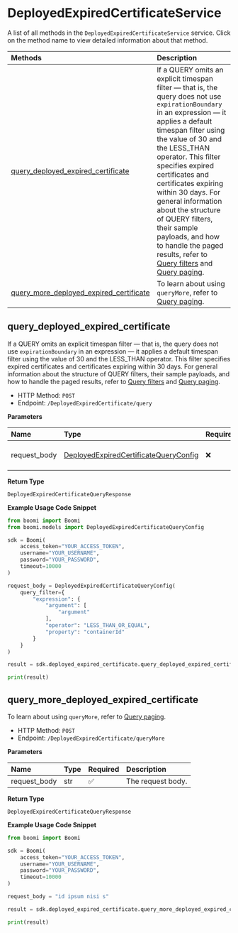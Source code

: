 # DeployedExpiredCertificateService

A list of all methods in the `DeployedExpiredCertificateService` service. Click on the method name to view detailed information about that method.

| Methods                                                                             | Description                                                                                                                                                                                                                                                                                                                                                                                                                                                                                                                                        |
| :---------------------------------------------------------------------------------- | :------------------------------------------------------------------------------------------------------------------------------------------------------------------------------------------------------------------------------------------------------------------------------------------------------------------------------------------------------------------------------------------------------------------------------------------------------------------------------------------------------------------------------------------------- |
| [query_deployed_expired_certificate](#query_deployed_expired_certificate)           | If a QUERY omits an explicit timespan filter — that is, the query does not use `expirationBoundary` in an expression — it applies a default timespan filter using the value of 30 and the LESS_THAN operator. This filter specifies expired certificates and certificates expiring within 30 days. For general information about the structure of QUERY filters, their sample payloads, and how to handle the paged results, refer to [Query filters](#section/Introduction/Query-filters) and [Query paging](#section/Introduction/Query-paging). |
| [query_more_deployed_expired_certificate](#query_more_deployed_expired_certificate) | To learn about using `queryMore`, refer to [Query paging](#section/Introduction/Query-paging).                                                                                                                                                                                                                                                                                                                                                                                                                                                     |

## query_deployed_expired_certificate

If a QUERY omits an explicit timespan filter — that is, the query does not use `expirationBoundary` in an expression — it applies a default timespan filter using the value of 30 and the LESS_THAN operator. This filter specifies expired certificates and certificates expiring within 30 days. For general information about the structure of QUERY filters, their sample payloads, and how to handle the paged results, refer to [Query filters](#section/Introduction/Query-filters) and [Query paging](#section/Introduction/Query-paging).

- HTTP Method: `POST`
- Endpoint: `/DeployedExpiredCertificate/query`

**Parameters**

| Name         | Type                                                                                        | Required | Description       |
| :----------- | :------------------------------------------------------------------------------------------ | :------- | :---------------- |
| request_body | [DeployedExpiredCertificateQueryConfig](../models/DeployedExpiredCertificateQueryConfig.md) | ❌       | The request body. |

**Return Type**

`DeployedExpiredCertificateQueryResponse`

**Example Usage Code Snippet**

```python
from boomi import Boomi
from boomi.models import DeployedExpiredCertificateQueryConfig

sdk = Boomi(
    access_token="YOUR_ACCESS_TOKEN",
    username="YOUR_USERNAME",
    password="YOUR_PASSWORD",
    timeout=10000
)

request_body = DeployedExpiredCertificateQueryConfig(
    query_filter={
        "expression": {
            "argument": [
                "argument"
            ],
            "operator": "LESS_THAN_OR_EQUAL",
            "property": "containerId"
        }
    }
)

result = sdk.deployed_expired_certificate.query_deployed_expired_certificate(request_body=request_body)

print(result)
```

## query_more_deployed_expired_certificate

To learn about using `queryMore`, refer to [Query paging](#section/Introduction/Query-paging).

- HTTP Method: `POST`
- Endpoint: `/DeployedExpiredCertificate/queryMore`

**Parameters**

| Name         | Type | Required | Description       |
| :----------- | :--- | :------- | :---------------- |
| request_body | str  | ✅       | The request body. |

**Return Type**

`DeployedExpiredCertificateQueryResponse`

**Example Usage Code Snippet**

```python
from boomi import Boomi

sdk = Boomi(
    access_token="YOUR_ACCESS_TOKEN",
    username="YOUR_USERNAME",
    password="YOUR_PASSWORD",
    timeout=10000
)

request_body = "id ipsum nisi s"

result = sdk.deployed_expired_certificate.query_more_deployed_expired_certificate(request_body=request_body)

print(result)
```

